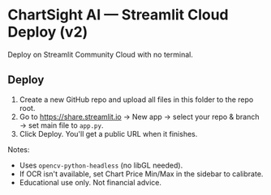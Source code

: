 # ChartSight AI — Streamlit Cloud Deploy (v2)

Deploy on Streamlit Community Cloud with no terminal.

## Deploy
1) Create a new GitHub repo and upload all files in this folder to the repo root.
2) Go to https://share.streamlit.io → New app → select your repo & branch → set main file to `app.py`.
3) Click Deploy. You'll get a public URL when it finishes.

Notes:
- Uses `opencv-python-headless` (no libGL needed).
- If OCR isn't available, set Chart Price Min/Max in the sidebar to calibrate.
- Educational use only. Not financial advice.